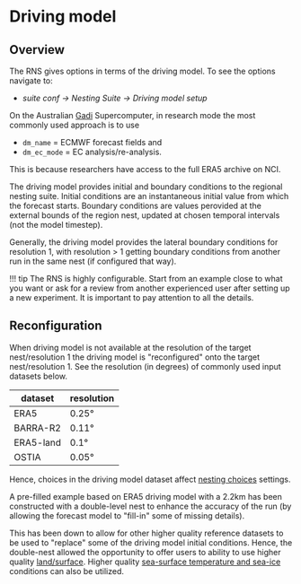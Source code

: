 # Driving model

## Overview
The RNS gives options in terms of the driving model.  To see the options navigate to:

- _suite conf &rarr; Nesting Suite &rarr; Driving model setup_


On the Australian [Gadi](https://opus.nci.org.au/display/Help/0.+Welcome+to+Gadi#id-0.WelcometoGadi-Overview) Supercomputer, in research mode the most commonly used approach is to use 

- `dm_name` = ECMWF forecast fields and
- `dm_ec_mode` = EC analysis/re-analysis.

This is because researchers have access to the full ERA5 archive on NCI. 

The driving model provides initial and boundary conditions to the regional nesting suite.
Initial conditions are an instantaneous initial value from which the forecast starts.
Boundary conditions are values perovided at the external bounds of the region nest, updated at chosen temporal intervals (not the model timestep).

Generally, the driving model provides the lateral boundary conditions for resolution 1, with resolution > 1 getting boundary conditions from another run in the same nest (if configured that way).

!!! tip
    The RNS is highly configurable.  Start from an example close to what you want or ask for a review from another experienced user after setting up a new experiment.
    It is important to pay attention to all the details.


## Reconfiguration 

When driving model is not available at the resolution of the target nest/resolution 1 the driving model is "reconfigured" onto the target nest/resolution 1.
See the resolution (in degrees) of commonly used input datasets below.

|dataset|resolution|
|-------|----------|
|ERA5|0.25°|
|BARRA-R2| 0.11°|
|ERA5-land|0.1°|
|OSTIA|0.05°|


Hence, choices in the driving model dataset affect [nesting choices](/configurations) settings.

A pre-filled example based on ERA5 driving model with a 2.2km has been constructed with a double-level nest to enhance the accuracy of the run (by allowing the forecast model to "fill-in" some of missing details).

This has been down to allow for other higher quality reference datasets to be used to "replace" some of the driving model initial conditions.  Hence, the double-nest allowed the opportunity to offer users to ability to use higher quality [land/surface](/initial_conditions/initial_conditions_land_surface).
Higher quality [sea-surface temperature and sea-ice](/initial_conditions/initial_conditions_sst_seaice) conditions can also be utilized.
